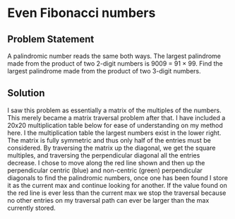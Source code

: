 # Even Fibonacci numbers

## Problem Statement
A palindromic number reads the same both ways. The largest palindrome made from the product of two 2-digit numbers is 9009 = 91 × 99.
Find the largest palindrome made from the product of two 3-digit numbers.

## Solution
I saw this problem as essentially a matrix of the multiples of the numbers. This merely became a matrix traversal problem after that. I have included a 20x20 multiplication table below for ease of understanding on my method here. I the multiplication table the largest numbers exist in the lower right. The matrix is fully symmetric and thus only half of the entries must be considered. By traversing the matrix up the diagonal, we get the square multiples, and traversing the perpendicular diagonal all the entries decrease. I chose to move along the red line shown and then up the perpendicular centric (blue) and non-centric (green) perpendicular diagonals to find the palindromic numbers, once one has been found I store it as the current max and continue looking for another. If the value found on the red line is ever less than the current max we stop the traversal because no other entries on my traversal path can ever be larger than the max currently stored.

